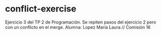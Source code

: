 # conflict-exercise
Ejercicio 3 del TP 2 de Programación. Se repiten pasos del ejercicio 2 pero con un conflicto en el merge. 
Alumna: Lopez María Laura // Comisión 16
